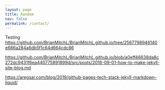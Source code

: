 ```yaml
---
layout: page
title: Random
nav: false
permalink: /contact/
---
```

Testing
https://github.com/BrianMitchL/BrianMitchL.github.io/tree/2567798946140e686a284a6db5f1c64d664cdc86

https://github.com/BrianMitchL/BrianMitchL.github.io/blob/a0eff46638da8c272dc9431f6ea440775891899d/src/posts/2016-09-01-how-to-make-jekyll-site-blog.md


https://aregsar.com/blog/2019/github-pages-tech-stack-jekyll-markdown-liquid/